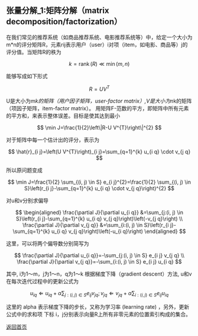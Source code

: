 <script src="https://cdn.mathjax.org/mathjax/latest/MathJax.js?config=TeX-AMS-MML_HTMLorMML" type="text/javascript"></script>

## 张量分解_1:矩阵分解（matrix decomposition/factorization）

在我们常见的推荐系统（如商品推荐系统、电影推荐系统等）中，给定一个大小为m*n的评分矩阵R，元素rij表示用户（user）i对项（item，如电影、商品等）j的评分值。当矩阵R的秩为

$$
k=\operatorname{rank}(R) \ll \min (m, n)
$$

能够写成如下形式

$$
R=UV^{T}
$$

U是大小为m*k的矩阵（用户因子矩阵，user-factor matrix）,V是大小为n*k的矩阵（项因子矩阵，item-factor matrix）。
用矩阵F-范数的平方，即矩阵中所有元素的平方和，来表示整体误差。目标是使其达到最小

$$
\min J=\frac{1}{2}\left\|R-U V^{T}\right\|^{2}
$$

对于矩阵中每一个估计出的评分，表示为

$$
\hat{r}_{i j}=\left(U V^{T}\right)_{i j}=\sum_{q=1}^{k} u_{i q} \cdot v_{j q}
$$

所以原问题变成

$$
\min J=\frac{1}{2} \sum_{(i, j) \in S} e_{i j}^{2}=\frac{1}{2} \sum_{(i, j) \in S}\left(r_{i j}-\sum_{q=1}^{k} u_{i q} \cdot v_{j q}\right)^{2}
$$

对u和v分别求偏导

$$
\begin{aligned}
\frac{\partial J}{\partial u_{i q}} &=\sum_{j:(i, j) \in S}\left(r_{i j}-\sum_{q=1}^{k} u_{i q} v_{j q}\right)\left(-v_{j q}\right) \\
\frac{\partial J}{\partial v_{j q}} &=\sum_{i:(i, j) \in S}\left(r_{i j}-\sum_{q=1}^{k} u_{i q} v_{j q}\right)\left(-u_{i q}\right)
\end{aligned}
$$

这里，可以将两个偏导数分别简写为 

$$
\frac{\partial J}{\partial u_{i q}}=-\sum_{j:(i, j) \in S} e_{i j} v_{j q} \\
\frac{\partial J}{\partial v_{j q}}=-\sum_{i:(i, j) \in S} e_{i j} u_{i q}
$$

其中,
i为1～m，j为1～n，q为1～k
根据梯度下降（gradient descent）方法, u和v在每次迭代过程中的更新公式为

$$
u_{i q} \Leftarrow u_{i q}+\alpha \sum_{j:(i, j) \in S} e_{i j} v_{j q} ; v_{j q} \Leftarrow v_{j q}+\alpha \sum_{i:(i, j) \in S} e_{i j} u_{i q}
$$

这里的 alpha 表示梯度下降的步长，又称为学习率 (learning rate) ，另外，更新公式中的求和项 下标 i，j分别表示向量R上所有非零元素的位置索引构成的集合。




[返回首页](https://666cocohappy.github.io/note/)
